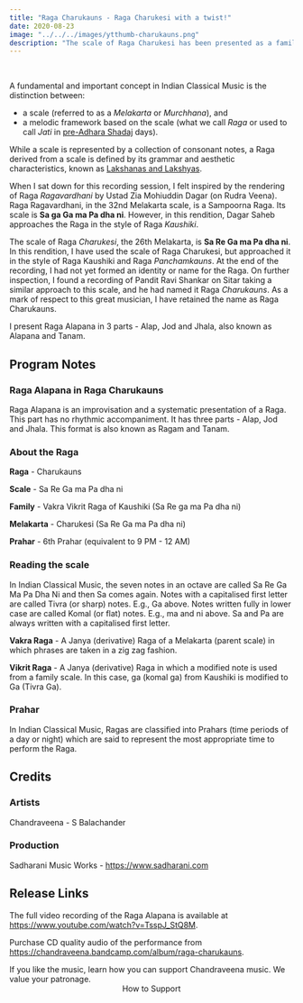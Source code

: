 ```yaml
---
title: "Raga Charukauns - Raga Charukesi with a twist!"
date: 2020-08-23
image: "../../../images/ytthumb-charukauns.png"
description: "The scale of Raga Charukesi has been presented as a family of Kaushiki. Here in this performance, I present Raga Alapana in Raga Charukauns. There are 3 parts - Alap, Jod and Jhala, also known as Alapana and Tanam."
---
```

<you-tube videoid="TsspJ_StQ8M"></you-tube>
<br>

A fundamental and important concept in Indian Classical Music is the distinction between:
* a scale (referred to as a *Melakarta* or *Murchhana*), and
* a melodic framework based on the scale (what we call *Raga* or used to call *Jati* in [pre-Adhara Shadaj](/blog/grammar-of-music/) days).

While a scale is represented by a collection of consonant notes, a Raga derived from a scale is defined by its grammar and aesthetic characteristics, known as [Lakshanas and Lakshyas](/blog/grammar-of-music/).

When I sat down for this recording session, I felt inspired by the rendering of Raga *Ragavardhani* by Ustad Zia Mohiuddin Dagar (on Rudra Veena). Raga Ragavardhani, in the 32nd Melakarta scale, is a Sampoorna Raga. Its scale is **Sa ga Ga ma Pa dha ni**. However, in this rendition, Dagar Saheb approaches the Raga in the style of Raga *Kaushiki*.

The scale of Raga *Charukesi*, the 26th Melakarta, is **Sa Re Ga ma Pa dha ni**. In this rendition, I have used the scale of Raga Charukesi, but approached it in the style of Raga Kaushiki and Raga *Panchamkauns*. At the end of the recording, I had not yet formed an identity or name for the Raga. On further inspection, I found a recording of Pandit Ravi Shankar on Sitar taking a similar approach to this scale, and he had named it Raga *Charukauns*. As a mark of respect to this great musician, I have retained the name as Raga Charukauns.

I present Raga Alapana in 3 parts - Alap, Jod and Jhala, also known as Alapana and Tanam.

## Program Notes

### Raga Alapana in Raga Charukauns
Raga Alapana is an improvisation and a systematic presentation of a Raga. This part has no rhythmic accompaniment. It has three parts - Alap, Jod and Jhala. This format is also known as Ragam and Tanam.

### About the Raga

**Raga** - Charukauns

**Scale** - Sa Re Ga ma Pa dha ni

**Family** - Vakra Vikrit Raga of Kaushiki (Sa Re ga ma Pa dha ni)

**Melakarta** - Charukesi (Sa Re Ga ma Pa dha ni)

**Prahar** - 6th Prahar (equivalent to 9 PM - 12 AM)

### Reading the scale
In Indian Classical Music, the seven notes in an octave are called Sa Re Ga Ma Pa Dha Ni and then Sa comes again. Notes with a capitalised first letter are called Tivra (or sharp) notes. E.g., Ga above. Notes written fully in lower case are called Komal (or flat) notes. E.g., ma and ni above. Sa and Pa are always written with a capitalised first letter.

**Vakra Raga** - A Janya (derivative) Raga of a Melakarta (parent scale) in which phrases are taken in a zig zag fashion.

**Vikrit Raga** - A Janya (derivative) Raga in which a modified note is used from a family scale. In this case, ga (komal ga) from Kaushiki is modified to Ga (Tivra Ga).

### Prahar
In Indian Classical Music, Ragas are classified into Prahars (time periods of a day or night) which are said to represent the most appropriate time to perform the Raga.


## Credits
### Artists
Chandraveena - S Balachander

### Production
Sadharani Music Works - https://www.sadharani.com

## Release Links

The full video recording of the Raga Alapana is available at  https://www.youtube.com/watch?v=TsspJ_StQ8M.

Purchase CD quality audio of the performance from https://chandraveena.bandcamp.com/album/raga-charukauns.

<notice-box>
If you like the music, learn how you can support Chandraveena music. We value your patronage.
<div style="text-align:center">
<my-button to="/support/">How to Support</my-button>
</div>
</notice-box>
